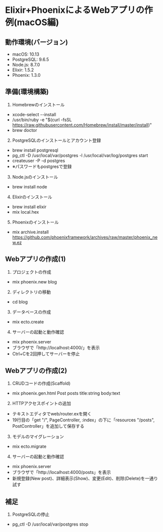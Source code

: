 # Elixir+PhoenixによるWebアプリの作例(macOS編)

## 動作環境(バージョン)

- macOS: 10.13
- PostgreSQL: 9.6.5
- Node.js: 8.7.0
- Elixir: 1.5.2
- Phoenix: 1.3.0


## 準備(環境構築)

1. Homebrewのインストール
  - xcode-select --install
  - /usr/bin/ruby -e "$(curl -fsSL https://raw.githubusercontent.com/Homebrew/install/master/install)"
  - brew doctor

2. PostgreSQLのインストールとアカウント登録
  - brew install postgresql
  - pg_ctl -D /usr/local/var/postgres -l /usr/local/var/log/postgres start
  - createuser -P -d postgres
  - ※パスワードもpostgresで登録

3. Node.jsのインストール
  - brew install node

4. Elixirのインストール
  - brew install elixir
  - mix local.hex

5. Phoenixのインストール
  - mix archive.install https://github.com/phoenixframework/archives/raw/master/phoenix_new.ez


## Webアプリの作成(1)

1. プロジェクトの作成
  - mix phoenix.new blog

2. ディレクトリの移動
  - cd blog

3. データベースの作成
  - mix ecto.create

4. サーバーの起動と動作確認
  - mix phoenix.server
  - ブラウザで「http://localhost:4000/」を表示
  - Ctrl+Cを2回押してサーバーを停止


## Webアプリの作成(2)

1. CRUDコードの作成(Scaffold)
  - mix phoenix.gen.html Post posts title:string body:text

2. HTTPアクセスポイントの追加
  - テキストエディタでweb/router.exを開く
  - 19行目の「get "/", PageController, :index」の下に「resources "/posts", PostController」を追加して保存する

3. モデルのマイグレーション
  - mix ecto.migrate

4. サーバーの起動と動作確認
  - mix phoenix.server
  - ブラウザで「http://localhost:4000/posts」を表示
  - 新規登録(New post)、詳細表示(Show)、変更(Edit)、削除(Delete)を一通り試す


## 補足

1. PostgreSQLの停止
  - pg_ctl -D /usr/local/var/postgres stop
